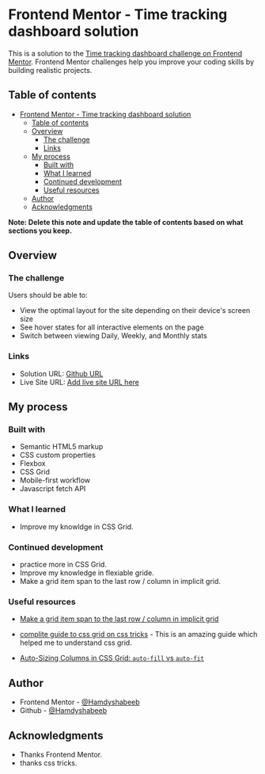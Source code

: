 # Frontend Mentor - Time tracking dashboard solution

This is a solution to the [Time tracking dashboard challenge on Frontend Mentor](https://www.frontendmentor.io/challenges/time-tracking-dashboard-UIQ7167Jw). Frontend Mentor challenges help you improve your coding skills by building realistic projects.

## Table of contents

- [Frontend Mentor - Time tracking dashboard solution](#frontend-mentor---time-tracking-dashboard-solution)
  - [Table of contents](#table-of-contents)
  - [Overview](#overview)
    - [The challenge](#the-challenge)
    - [Links](#links)
  - [My process](#my-process)
    - [Built with](#built-with)
    - [What I learned](#what-i-learned)
    - [Continued development](#continued-development)
    - [Useful resources](#useful-resources)
  - [Author](#author)
  - [Acknowledgments](#acknowledgments)

**Note: Delete this note and update the table of contents based on what sections you keep.**

## Overview

### The challenge

Users should be able to:

- View the optimal layout for the site depending on their device's screen size
- See hover states for all interactive elements on the page
- Switch between viewing Daily, Weekly, and Monthly stats

### Links

- Solution URL: [Github URL](https://github.com/Hamdyshabeeb/Time-tracking-dashboard)
- Live Site URL: [Add live site URL here](https://your-live-site-url.com)

## My process

### Built with

- Semantic HTML5 markup
- CSS custom properties
- Flexbox
- CSS Grid
- Mobile-first workflow
- Javascript fetch API

### What I learned

- Improve my knowldge in CSS Grid.

### Continued development

- practice more in CSS Grid.
- Improve my knowledge in flexiable gride.
- Make a grid item span to the last row / column in implicit grid.

### Useful resources

- [Make a grid item span to the last row / column in implicit grid](https://stackoverflow.com/questions/44052336/make-a-grid-item-span-to-the-last-row-column-in-implicit-grid/44052563#44052563)

- [complite guide to css grid on css tricks](https://css-tricks.com/snippets/css/complete-guide-grid/) - This is an amazing guide which helped me to understand css grid.
- [Auto-Sizing Columns in CSS Grid: `auto-fill` vs `auto-fit`](https://css-tricks.com/auto-sizing-columns-css-grid-auto-fill-vs-auto-fit/)

## Author

- Frontend Mentor - [@Hamdyshabeeb](https://www.frontendmentor.io/profile/hamdyshabeeb)
- Github - [@Hamdyshabeeb](https://github.com/Hamdyshabeeb)

## Acknowledgments

- Thanks Frontend Mentor.
- thanks css tricks.